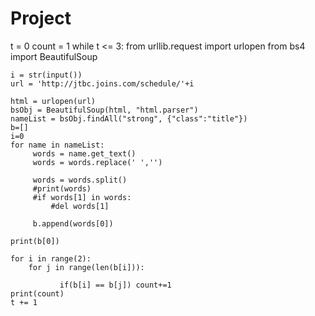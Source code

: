 # Project
t = 0
count = 1
while t <= 3:
    from urllib.request import urlopen
    from bs4 import BeautifulSoup

    i = str(input())
    url = 'http://jtbc.joins.com/schedule/'+i

    html = urlopen(url)
    bsObj = BeautifulSoup(html, "html.parser")
    nameList = bsObj.findAll("strong", {"class":"title"})
    b=[]
    i=0
    for name in nameList:
         words = name.get_text()
         words = words.replace(' ','')
    
         words = words.split()
         #print(words)
         #if words[1] in words:
             #del words[1]
    
         b.append(words[0])
    
    print(b[0])
    
    for i in range(2):
        for j in range(len(b[i])):
            
               if(b[i] == b[j]) count+=1
    print(count)
    t += 1




